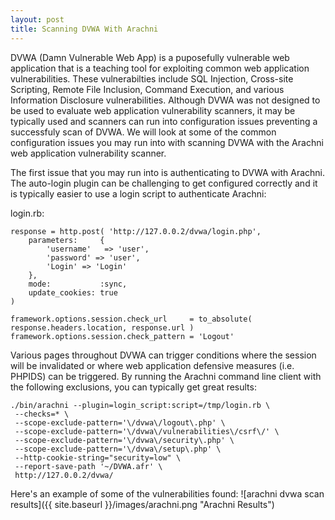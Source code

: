 ```yaml
---
layout: post
title: Scanning DVWA With Arachni
---
```


DVWA (Damn Vulnerable Web App) is a puposefully vulnerable web
application that is a teaching tool for exploiting common web application
vulnerabilities. These vulnerabilties include SQL Injection,
Cross-site Scripting, Remote File Inclusion, Command Execution, and
various Information Disclosure vulnerabilities. Although DVWA was not
designed to be used to evaluate web application vulnerability scanners,
it may be typically used and scanners can run into configuration issues
preventing a successfuly scan of DVWA. We will look at some of the
common configuration issues you may run into with scanning DVWA with the
Arachni web application vulnerability scanner.

The first issue that you may run into is authenticating to DVWA with
Arachni. The auto-login plugin can be challenging to get configured
correctly and it is typically easier to use a login script to
authenticate Arachni:

login.rb:

```
response = http.post( 'http://127.0.0.2/dvwa/login.php',
    parameters:     {
        'username'   => 'user',
        'password' => 'user',
        'Login' => 'Login'
    },
    mode:           :sync,
    update_cookies: true
)

framework.options.session.check_url     = to_absolute(
response.headers.location, response.url )
framework.options.session.check_pattern = 'Logout'
```

Various pages throughout DVWA can trigger conditions where the session
will be invalidated or where web application defensive measures (i.e.
PHPIDS) can be triggered. By running the Arachni command line client with
the following exclusions, you can typically get great results:

```
./bin/arachni --plugin=login_script:script=/tmp/login.rb \
 --checks=* \
 --scope-exclude-pattern='\/dvwa\/logout\.php' \
 --scope-exclude-pattern='\/dvwa\/vulnerabilities\/csrf\/' \
 --scope-exclude-pattern='\/dvwa\/security\.php' \
 --scope-exclude-pattern='\/dvwa\/setup\.php' \
 --http-cookie-string="security=low" \ 
 --report-save-path '~/DVWA.afr' \
 http://127.0.0.2/dvwa/
```

Here's an example of some of the vulnerabilities found:
![arachni dvwa scan results]({{ site.baseurl }}/images/arachni.png
"Arachni Results")

